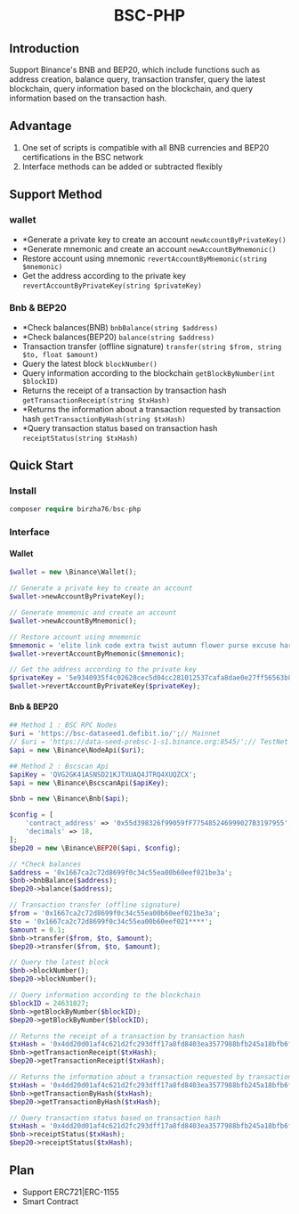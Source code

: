 <h1 align="center">BSC-PHP</h1>

## Introduction

Support Binance's BNB and BEP20, which include functions such as address creation, balance query, transaction transfer, query the latest blockchain, query information based on the blockchain, and query information based on the transaction hash.

## Advantage

1. One set of scripts is compatible with all BNB currencies and BEP20 certifications in the BSC network
1. Interface methods can be added or subtracted flexibly

## Support Method

### wallet
- *Generate a private key to create an account `newAccountByPrivateKey()`
- *Generate mnemonic and create an account `newAccountByMnemonic()`
- Restore account using mnemonic `revertAccountByMnemonic(string $mnemonic)`
- Get the address according to the private key `revertAccountByPrivateKey(string $privateKey)`

### Bnb & BEP20
- *Check balances(BNB) `bnbBalance(string $address)`
- *Check balances(BEP20) `balance(string $address)`
- Transaction transfer (offline signature) `transfer(string $from, string $to, float $amount)`
- Query the latest block `blockNumber()`
- Query information according to the blockchain `getBlockByNumber(int $blockID)`
- Returns the receipt of a transaction by transaction hash `getTransactionReceipt(string $txHash)`
- *Returns the information about a transaction requested by transaction hash `getTransactionByHash(string $txHash)`
- *Query transaction status based on transaction hash `receiptStatus(string $txHash)`


## Quick Start

### Install

``` php
composer require birzha76/bsc-php
```

### Interface

#### Wallet
``` php
$wallet = new \Binance\Wallet();

// Generate a private key to create an account
$wallet->newAccountByPrivateKey();

// Generate mnemonic and create an account
$wallet->newAccountByMnemonic();

// Restore account using mnemonic
$mnemonic = 'elite link code extra twist autumn flower purse excuse harsh kitchen whip';
$wallet->revertAccountByMnemonic($mnemonic);

// Get the address according to the private key
$privateKey = '5e9340935f4c02628cec5d04cc281012537cafa8dae0e27ff56563b8dffab368';
$wallet->revertAccountByPrivateKey($privateKey);
``` 

#### Bnb & BEP20
``` php
## Method 1 : BSC RPC Nodes
$uri = 'https://bsc-dataseed1.defibit.io/';// Mainnet
// $uri = 'https://data-seed-prebsc-1-s1.binance.org:8545/';// TestNet Use
$api = new \Binance\NodeApi($uri);

## Method 2 : Bscscan Api
$apiKey = 'QVG2GK41ASNSD21KJTXUAQ4JTRQ4XUQZCX';
$api = new \Binance\BscscanApi($apiKey);

$bnb = new \Binance\Bnb($api);

$config = [
    'contract_address' => '0x55d398326f99059fF775485246999027B3197955',// USDT BEP20
    'decimals' => 18,
];
$bep20 = new \Binance\BEP20($api, $config);

// *Check balances
$address = '0x1667ca2c72d8699f0c34c55ea00b60eef021be3a';
$bnb->bnbBalance($address);
$bep20->balance($address);

// Transaction transfer (offline signature)
$from = '0x1667ca2c72d8699f0c34c55ea00b60eef021be3a';
$to = '0x1667ca2c72d8699f0c34c55ea00b60eef021****';
$amount = 0.1;
$bnb->transfer($from, $to, $amount);
$bep20->transfer($from, $to, $amount);

// Query the latest block
$bnb->blockNumber();
$bep20->blockNumber();

// Query information according to the blockchain
$blockID = 24631027;
$bnb->getBlockByNumber($blockID);
$bep20->getBlockByNumber($blockID);

// Returns the receipt of a transaction by transaction hash
$txHash = '0x4dd20d01af4c621d2fc293dff17a8fd8403ea3577988bfb245a18bfb6f50604b';
$bnb->getTransactionReceipt($txHash);
$bep20->getTransactionReceipt($txHash);

// Returns the information about a transaction requested by transaction hash
$txHash = '0x4dd20d01af4c621d2fc293dff17a8fd8403ea3577988bfb245a18bfb6f50604b';
$bnb->getTransactionByHash($txHash);
$bep20->getTransactionByHash($txHash);

// Query transaction status based on transaction hash
$txHash = '0x4dd20d01af4c621d2fc293dff17a8fd8403ea3577988bfb245a18bfb6f50604b';
$bnb->receiptStatus($txHash);
$bep20->receiptStatus($txHash);
```

## Plan

- Support ERC721|ERC-1155
- Smart Contract
